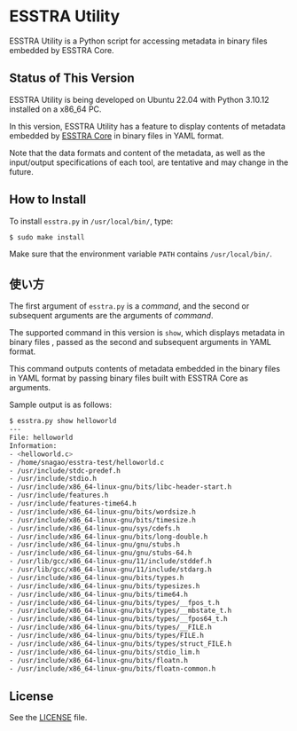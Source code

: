 # ESSTRA Utility

ESSTRA Utility is a Python script for accessing metadata
in binary files embedded by ESSTRA Core.

## Status of This Version

ESSTRA Utility is being developed on Ubuntu 22.04 with Python 3.10.12
installed on a x86\_64 PC.

In this version, ESSTRA Utility has a feature to display contents of metadata
embedded by [ESSTRA Core](../core/README.md) in binary files in YAML format.

Note that the data formats and content of the metadata, as well as the
input/output specifications of each tool, are tentative and may change in the
future.

## How to Install

To install `esstra.py` in `/usr/local/bin/`, type:

```sh
$ sudo make install
```

Make sure that the environment variable `PATH` contains `/usr/local/bin/`.

## 使い方

The first argument of `esstra.py` is a *command*, and the second or subsequent
arguments are the arguments of *command*.

The supported command in this version is `show`, which displays metadata in
binary files  , passed as the second and subsequent arguments in YAML format.

This command outputs contents of metadata embedded in the binary files in YAML
format by passing binary files built with ESSTRA Core as arguments.

Sample output is as follows:

```sh
$ esstra.py show helloworld
---
File: helloworld
Information:
- <helloworld.c>
- /home/snagao/esstra-test/helloworld.c
- /usr/include/stdc-predef.h
- /usr/include/stdio.h
- /usr/include/x86_64-linux-gnu/bits/libc-header-start.h
- /usr/include/features.h
- /usr/include/features-time64.h
- /usr/include/x86_64-linux-gnu/bits/wordsize.h
- /usr/include/x86_64-linux-gnu/bits/timesize.h
- /usr/include/x86_64-linux-gnu/sys/cdefs.h
- /usr/include/x86_64-linux-gnu/bits/long-double.h
- /usr/include/x86_64-linux-gnu/gnu/stubs.h
- /usr/include/x86_64-linux-gnu/gnu/stubs-64.h
- /usr/lib/gcc/x86_64-linux-gnu/11/include/stddef.h
- /usr/lib/gcc/x86_64-linux-gnu/11/include/stdarg.h
- /usr/include/x86_64-linux-gnu/bits/types.h
- /usr/include/x86_64-linux-gnu/bits/typesizes.h
- /usr/include/x86_64-linux-gnu/bits/time64.h
- /usr/include/x86_64-linux-gnu/bits/types/__fpos_t.h
- /usr/include/x86_64-linux-gnu/bits/types/__mbstate_t.h
- /usr/include/x86_64-linux-gnu/bits/types/__fpos64_t.h
- /usr/include/x86_64-linux-gnu/bits/types/__FILE.h
- /usr/include/x86_64-linux-gnu/bits/types/FILE.h
- /usr/include/x86_64-linux-gnu/bits/types/struct_FILE.h
- /usr/include/x86_64-linux-gnu/bits/stdio_lim.h
- /usr/include/x86_64-linux-gnu/bits/floatn.h
- /usr/include/x86_64-linux-gnu/bits/floatn-common.h
```

## License

See the [LICENSE](../LICENSE) file.
